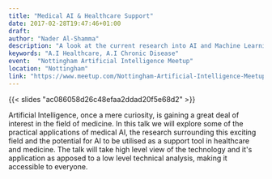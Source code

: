 ```yaml
---
title: "Medical AI & Healthcare Support"
date: 2017-02-28T19:47:46+01:00
draft: 
author: "Nader Al-Shamma"
description: "A look at the current research into AI and Machine Learning in Healthcare"
keywords: "A.I Healthcare, A.I Chronic Disease"
event:  "Nottingham Artificial Intelligence Meetup"
location: "Nottingham"
link: "https://www.meetup.com/Nottingham-Artificial-Intelligence-Meetup/"
---
```


{{< slides "ac086058d26c48efaa2ddad20f5e68d2" >}}

Artificial Intelligence, once a mere curiosity, is gaining a great deal of interest in the field of medicine. In this 
talk we will explore some of the practical applications of medical AI, the research surrounding this exciting field and 
the potential for AI to be utilised as a support tool in healthcare and medicine. The talk will take high level view of 
the technology and it's application as apposed to a low level technical analysis, making it accessible to everyone.


